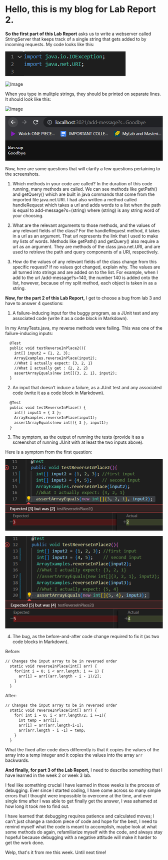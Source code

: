 # Hello, this is my blog for Lab Report 2.
**So the first part of this Lab Report** asks us to write a webserver called StringServer that keeps track of a single string that gets added to by incoming requests. My code looks like this:

![Image](https://raw.githubusercontent.com/a7mohamed/cse15l-lab-reports/main/ImportsStringServer.png)

![Image](https://raw.githubcontent.com/a7mohamed/cse15l-lab-reports/blob/main/StringServerCode2.png)

When you type in mulitple strings, they should be printed on separate lines. It should look like this:

![Image](https://raw.githubcontent.com/a7mohamed/cse15l-lab-reports/blob/main/LocalHostOneItem.png)

![Image](https://github.com/a7mohamed/cse15l-lab-reports/blob/main/LocalHostTwoItems.png)

Now, here are some questions that will clarify a few questions pertaining to the screenshots.

1. Which methods in your code are called?
In the duration of this code running, many methods are called. We can see methods like getPath() and getQuery() which are built in java commands that come from the imported file java.net.URI. I had also written a method called handleRequest which takes a url and adds words to a list when the path is equal to add-message?s=(string) where (string) is any string word of your choosing.

2. What are the relevant arguments to those methods, and the values of any relevant fields of the class?
For the handleRequest method, it takes in a url as an argument. That url represents the link that I used to make my lists of words. Methods like getPath() and getQuery() also require a url as an argument. They are methods of the class java.net.URI, and are used to retrieve the path and query components of a URI, respectively.

3. How do the values of any relevant fields of the class change from this specific request? If no values got changed, explain why.
The values are all turned into strings and are added on to the list. For example, when I add to the url /add-message?s=140, the number 140 is added onto the list, however, because of my split method, each object is taken in as a string.

**Now, for the part 2 of this Lab Report,** I get to choose a bug from lab 3 and have to answer 4 questions:

1. A failure-inducing input for the buggy program, as a JUnit test and any associated code (write it as a code block in Markdown).

In my ArrayTests.java, my reverse methods were failing. This was one of the failure-inducing inputs:
```
  @Test
  public void testReverseInPlace2(){
    int[] input2 = {1, 2, 3};
    ArrayExamples.reverseInPlace(input2); 
    //What I actually expect: {3, 2, 1}
    //What I actually get : {2, 2, 2}
    assertArrayEquals(new int[]{3, 2, 1}, input2);
  }
  ```
2. An input that doesn’t induce a failure, as a JUnit test and any associated code (write it as a code block in Markdown).
```
  @Test 
  public void testReverseInPlace() {
    int[] input1 = { 3 };
    ArrayExamples.reverseInPlace(input1);
    assertArrayEquals(new int[]{ 3 }, input1);
  }
```
3. The symptom, as the output of running the tests (provide it as a screenshot of running JUnit with at least the two inputs above).

Here is a symptom from the first question:

![Image](https://github.com/a7mohamed/cse15l-lab-reports/blob/main/Input1Lab2.png) 

![Image](https://github.com/a7mohamed/cse15l-lab-reports/blob/main/Input2Lab2.png)

4. The bug, as the before-and-after code change required to fix it (as two code blocks in Markdown).

Before:
```
// Changes the input array to be in reversed order
  static void reverseInPlace(int[] arr) {
    for(int i = 0; i < arr.length; i += 1) {
      arr[i] = arr[(arr.length - i - 1)/2];
    }
  }
```
After:
```
// Changes the input array to be in reversed order
  static void reverseInPlace(int[] arr) {
    for( int i = 0; i < arr.length/2; i +=1){
      int temp = arr[i];
      arr[i] = arr[arr.length-i-1];
      arr[arr.length - i -1] = temp;
    }
  }
```
What the fixed after code does differently is that it copies the values of the array into a temp integer and it copies the values into the array ```arr``` backwards.

**And finally, for part 3 of the Lab Report,** I need to describe something that I have learned in the week 2 or week 3 lab. 

I feel like something crucial I have learned in those weeks is the process of debugging. Ever since I started coding, I have come across so many simple errors that I thought were impossible to overcome at the time, and ever single time after I was able to get finally get the answer, I was ashamed at how long it took me to find out.

I have learned that debugging requires patience and calculated moves; I can't just change a random piece of code and hope for the best, I need to remind myself what the code is meant to accomplish, maybe look at what some methods do again, refamiliarize myself with the code, and always stay hopeful because debugging with a negative attitude will make it harder to get the work done. 

Welp, that's it from me this week. Until next time!
